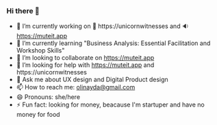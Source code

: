 ### Hi there 👋

- 🔭 I’m currently working on 🦄 https://unicornwitnesses and 🔉 https://muteit.app
- 🌱 I’m currently learning "Business Analysis: Essential Facilitation and Workshop Skills"
- 👯 I’m looking to collaborate on https://muteit.app
- 🤔 I’m looking for help with https://muteit.app and https://unicornwitnesses
- 💬 Ask me about UX design and Digital Product design
- 📫 How to reach me: olinayda@gmail.com
- 😄 Pronouns: she/here
- ⚡ Fun fact: looking for money, beacause I'm startuper and have no money for food


